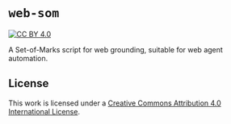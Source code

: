 # `web-som`
[![CC BY 4.0](https://img.shields.io/badge/License-CC%20BY%204.0-lightgrey.svg)](http://creativecommons.org/licenses/by/4.0/)

A Set-of-Marks script for web grounding, suitable for web agent automation.

## License
This work is licensed under a [Creative Commons Attribution 4.0 International License](http://creativecommons.org/licenses/by/4.0/).
